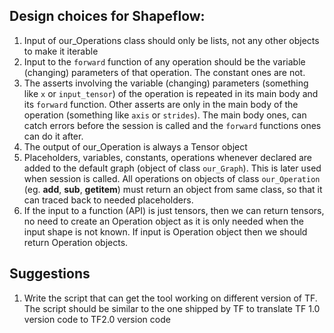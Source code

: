 ## Design choices for Shapeflow:
1. Input of our_Operations class should only be lists, not any other objects to make it iterable
2. Input to the `forward` function of any operation should be the variable (changing) parameters of that operation. The constant ones are not.
3. The asserts involving the variable (changing) parameters (something like `x` or `input_tensor`) of the operation is repeated in its main body and its `forward` function. Other asserts are only in the main body of the operation (something like `axis` or `strides`). The main body ones, can catch errors before the session is called and the `forward` functions ones can do it after. 
4. The output of our_Operation is always a Tensor object
5. Placeholders, variables, constants, operations whenever declared are added to the default graph (object of class `our_Graph`). This is later used when session is called.
All operations on objects of class `our_Operation` (eg. __add__, __sub__, __getitem__) must return an object from same class, so that it can traced back to needed placeholders.
6. If the input to a function (API) is just tensors, then we can return tensors, no need to create an Operation object as it is only needed when the input shape is not known. If input is Operation object then we should return Operation objects.





## Suggestions
1. Write the script that can get the tool working on different version of TF. The script should be similar to the one shipped by TF to translate TF 1.0 version code to TF2.0 version code
